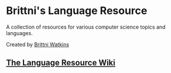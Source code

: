 # Brittni's Language Resource

A collection of resources for various computer science topics and languages.

Created by [Brittni Watkins](https://blwatkins.github.io/)

## [The Language Resource Wiki](https://github.com/blwatkins/Language-Resource/wiki)
